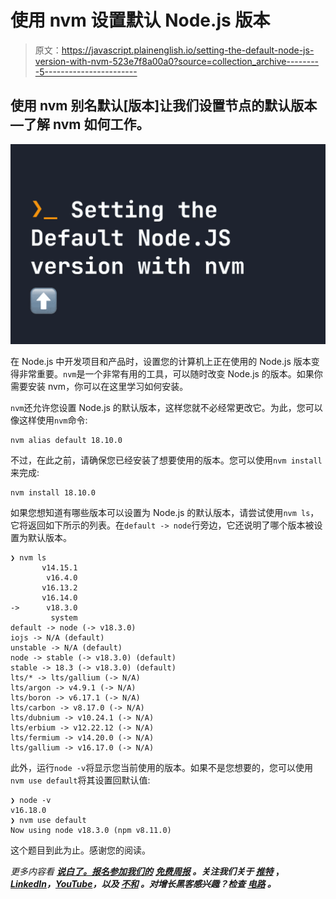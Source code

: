 # 使用 nvm 设置默认 Node.js 版本

> 原文：<https://javascript.plainenglish.io/setting-the-default-node-js-version-with-nvm-523e7f8a00a0?source=collection_archive---------5----------------------->

## 使用 nvm 别名默认[版本]让我们设置节点的默认版本—了解 nvm 如何工作。

![](img/a35f0dd6e5d4c2438a37897c1d0d9f37.png)

在 Node.js 中开发项目和产品时，设置您的计算机上正在使用的 Node.js 版本变得非常重要。`nvm`是一个非常有用的工具，可以随时改变 Node.js 的版本。如果你需要安装 nvm，你可以在这里学习如何安装。

`nvm`还允许您设置 Node.js 的默认版本，这样您就不必经常更改它。为此，您可以像这样使用`nvm`命令:

```
nvm alias default 18.10.0
```

不过，在此之前，请确保您已经安装了想要使用的版本。您可以使用`nvm install`来完成:

```
nvm install 18.10.0
```

如果您想知道有哪些版本可以设置为 Node.js 的默认版本，请尝试使用`nvm ls`，它将返回如下所示的列表。在`default -> node`行旁边，它还说明了哪个版本被设置为默认版本。

```
❯ nvm ls
       v14.15.1
        v16.4.0
       v16.13.2
       v16.14.0
->      v18.3.0
         system
default -> node (-> v18.3.0)
iojs -> N/A (default)
unstable -> N/A (default)
node -> stable (-> v18.3.0) (default)
stable -> 18.3 (-> v18.3.0) (default)
lts/* -> lts/gallium (-> N/A)
lts/argon -> v4.9.1 (-> N/A)
lts/boron -> v6.17.1 (-> N/A)
lts/carbon -> v8.17.0 (-> N/A)
lts/dubnium -> v10.24.1 (-> N/A)
lts/erbium -> v12.22.12 (-> N/A)
lts/fermium -> v14.20.0 (-> N/A)
lts/gallium -> v16.17.0 (-> N/A)
```

此外，运行`node -v`将显示您当前使用的版本。如果不是您想要的，您可以使用`nvm use default`将其设置回默认值:

```
❯ node -v
v16.18.0
❯ nvm use default
Now using node v18.3.0 (npm v8.11.0)
```

这个题目到此为止。感谢您的阅读。

*更多内容看* [***说白了。报名参加我们的***](https://plainenglish.io/) **[***免费周报***](http://newsletter.plainenglish.io/) *。关注我们关于* [***推特***](https://twitter.com/inPlainEngHQ) ，[***LinkedIn***](https://www.linkedin.com/company/inplainenglish/)*，*[***YouTube***](https://www.youtube.com/channel/UCtipWUghju290NWcn8jhyAw)*，以及* [***不和***](https://discord.gg/GtDtUAvyhW) *。对增长黑客感兴趣？检查* [***电路***](https://circuit.ooo/) *。***
